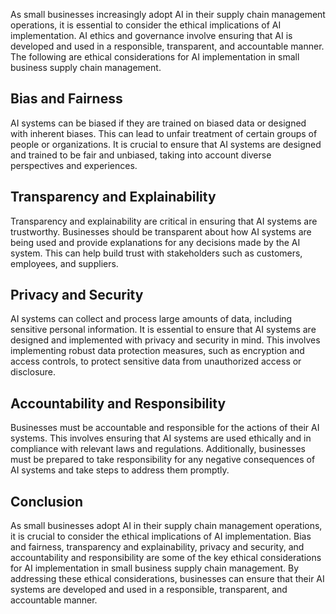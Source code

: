 

As small businesses increasingly adopt AI in their supply chain management operations, it is essential to consider the ethical implications of AI implementation. AI ethics and governance involve ensuring that AI is developed and used in a responsible, transparent, and accountable manner. The following are ethical considerations for AI implementation in small business supply chain management.

Bias and Fairness
-----------------

AI systems can be biased if they are trained on biased data or designed with inherent biases. This can lead to unfair treatment of certain groups of people or organizations. It is crucial to ensure that AI systems are designed and trained to be fair and unbiased, taking into account diverse perspectives and experiences.

Transparency and Explainability
-------------------------------

Transparency and explainability are critical in ensuring that AI systems are trustworthy. Businesses should be transparent about how AI systems are being used and provide explanations for any decisions made by the AI system. This can help build trust with stakeholders such as customers, employees, and suppliers.

Privacy and Security
--------------------

AI systems can collect and process large amounts of data, including sensitive personal information. It is essential to ensure that AI systems are designed and implemented with privacy and security in mind. This involves implementing robust data protection measures, such as encryption and access controls, to protect sensitive data from unauthorized access or disclosure.

Accountability and Responsibility
---------------------------------

Businesses must be accountable and responsible for the actions of their AI systems. This involves ensuring that AI systems are used ethically and in compliance with relevant laws and regulations. Additionally, businesses must be prepared to take responsibility for any negative consequences of AI systems and take steps to address them promptly.

Conclusion
----------

As small businesses adopt AI in their supply chain management operations, it is crucial to consider the ethical implications of AI implementation. Bias and fairness, transparency and explainability, privacy and security, and accountability and responsibility are some of the key ethical considerations for AI implementation in small business supply chain management. By addressing these ethical considerations, businesses can ensure that their AI systems are developed and used in a responsible, transparent, and accountable manner.
